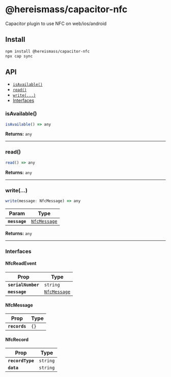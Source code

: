 # @hereismass/capacitor-nfc

Capacitor plugin to use NFC on web/ios/android

## Install

```bash
npm install @hereismass/capacitor-nfc
npx cap sync
```

## API

<docgen-index>

* [`isAvailable()`](#isavailable)
* [`read()`](#read)
* [`write(...)`](#write)
* [Interfaces](#interfaces)

</docgen-index>

<docgen-api>
<!--Update the source file JSDoc comments and rerun docgen to update the docs below-->

### isAvailable()

```typescript
isAvailable() => any
```

**Returns:** <code>any</code>

--------------------


### read()

```typescript
read() => any
```

**Returns:** <code>any</code>

--------------------


### write(...)

```typescript
write(message: NfcMessage) => any
```

| Param         | Type                                              |
| ------------- | ------------------------------------------------- |
| **`message`** | <code><a href="#nfcmessage">NfcMessage</a></code> |

**Returns:** <code>any</code>

--------------------


### Interfaces


#### NfcReadEvent

| Prop               | Type                                              |
| ------------------ | ------------------------------------------------- |
| **`serialNumber`** | <code>string</code>                               |
| **`message`**      | <code><a href="#nfcmessage">NfcMessage</a></code> |


#### NfcMessage

| Prop          | Type            |
| ------------- | --------------- |
| **`records`** | <code>{}</code> |


#### NfcRecord

| Prop             | Type                |
| ---------------- | ------------------- |
| **`recordType`** | <code>string</code> |
| **`data`**       | <code>string</code> |

</docgen-api>
